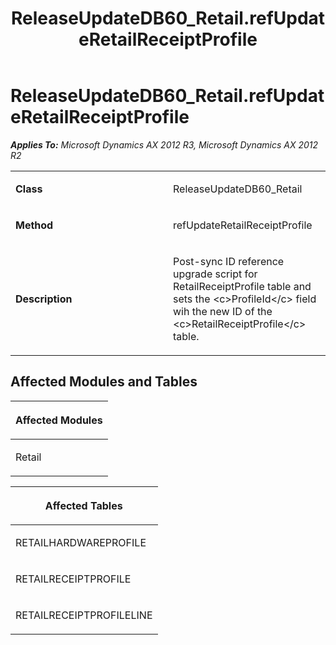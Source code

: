 ﻿---
title: ReleaseUpdateDB60_Retail.refUpdateRetailReceiptProfile
TOCTitle: ReleaseUpdateDB60_Retail.refUpdateRetailReceiptProfile
ms:assetid: e79a149b-fb45-e158-311f-ab1a916936d6
ms:mtpsurl: https://msdn.microsoft.com/en-us/library/JJ719829(v=AX.60)
ms:contentKeyID: 49711902
ms.date: 05/18/2015
mtps_version: v=AX.60
---

# ReleaseUpdateDB60\_Retail.refUpdateRetailReceiptProfile 


_**Applies To:** Microsoft Dynamics AX 2012 R3, Microsoft Dynamics AX 2012 R2_

<table>
<colgroup>
<col style="width: 50%" />
<col style="width: 50%" />
</colgroup>
<tbody>
<tr class="odd">
<td><p><strong>Class</strong></p></td>
<td><p>ReleaseUpdateDB60_Retail</p></td>
</tr>
<tr class="even">
<td><p><strong>Method</strong></p></td>
<td><p>refUpdateRetailReceiptProfile</p></td>
</tr>
<tr class="odd">
<td><p><strong>Description</strong></p></td>
<td><p>Post-sync ID reference upgrade script for RetailReceiptProfile table and sets the &lt;c&gt;ProfileId&lt;/c&gt; field wih the new ID of the &lt;c&gt;RetailReceiptProfile&lt;/c&gt; table.</p></td>
</tr>
</tbody>
</table>


## Affected Modules and Tables

<table>
<colgroup>
<col style="width: 100%" />
</colgroup>
<thead>
<tr class="header">
<th><p>Affected Modules</p></th>
</tr>
</thead>
<tbody>
<tr class="odd">
<td><p>Retail</p></td>
</tr>
</tbody>
</table>


<table>
<colgroup>
<col style="width: 100%" />
</colgroup>
<thead>
<tr class="header">
<th><p>Affected Tables</p></th>
</tr>
</thead>
<tbody>
<tr class="odd">
<td><p>RETAILHARDWAREPROFILE</p></td>
</tr>
<tr class="even">
<td><p>RETAILRECEIPTPROFILE</p></td>
</tr>
<tr class="odd">
<td><p>RETAILRECEIPTPROFILELINE</p></td>
</tr>
</tbody>
</table>

  


